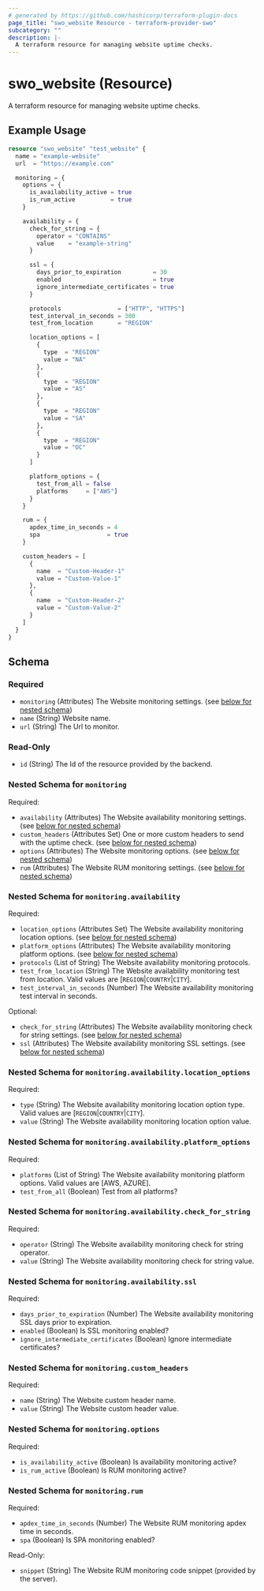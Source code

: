 ```yaml
---
# generated by https://github.com/hashicorp/terraform-plugin-docs
page_title: "swo_website Resource - terraform-provider-swo"
subcategory: ""
description: |-
  A terraform resource for managing website uptime checks.
---
```


# swo_website (Resource)

A terraform resource for managing website uptime checks.

## Example Usage

```terraform
resource "swo_website" "test_website" {
  name = "example-website"
  url  = "https://example.com"

  monitoring = {
    options = {
      is_availability_active = true
      is_rum_active          = true
    }

    availability = {
      check_for_string = {
        operator = "CONTAINS"
        value    = "example-string"
      }

      ssl = {
        days_prior_to_expiration         = 30
        enabled                          = true
        ignore_intermediate_certificates = true
      }

      protocols                = ["HTTP", "HTTPS"]
      test_interval_in_seconds = 300
      test_from_location       = "REGION"

      location_options = [
        {
          type  = "REGION"
          value = "NA"
        },
        {
          type  = "REGION"
          value = "AS"
        },
        {
          type  = "REGION"
          value = "SA"
        },
        {
          type  = "REGION"
          value = "OC"
        }
      ]

      platform_options = {
        test_from_all = false
        platforms     = ["AWS"]
      }
    }

    rum = {
      apdex_time_in_seconds = 4
      spa                   = true
    }

    custom_headers = [
      {
        name  = "Custom-Header-1"
        value = "Custom-Value-1"
      },
      {
        name  = "Custom-Header-2"
        value = "Custom-Value-2"
      }
    ]
  }
}
```

<!-- schema generated by tfplugindocs -->
## Schema

### Required

- `monitoring` (Attributes) The Website monitoring settings. (see [below for nested schema](#nestedatt--monitoring))
- `name` (String) Website name.
- `url` (String) The Url to monitor.

### Read-Only

- `id` (String) The Id of the resource provided by the backend.

<a id="nestedatt--monitoring"></a>
### Nested Schema for `monitoring`

Required:

- `availability` (Attributes) The Website availability monitoring settings. (see [below for nested schema](#nestedatt--monitoring--availability))
- `custom_headers` (Attributes Set) One or more custom headers to send with the uptime check. (see [below for nested schema](#nestedatt--monitoring--custom_headers))
- `options` (Attributes) The Website monitoring options. (see [below for nested schema](#nestedatt--monitoring--options))
- `rum` (Attributes) The Website RUM monitoring settings. (see [below for nested schema](#nestedatt--monitoring--rum))

<a id="nestedatt--monitoring--availability"></a>
### Nested Schema for `monitoring.availability`

Required:

- `location_options` (Attributes Set) The Website availability monitoring location options. (see [below for nested schema](#nestedatt--monitoring--availability--location_options))
- `platform_options` (Attributes) The Website availability monitoring platform options. (see [below for nested schema](#nestedatt--monitoring--availability--platform_options))
- `protocols` (List of String) The Website availability monitoring protocols.
- `test_from_location` (String) The Website availability monitoring test from location. Valid values are [`REGION`|`COUNTRY`|`CITY`].
- `test_interval_in_seconds` (Number) The Website availability monitoring test interval in seconds.

Optional:

- `check_for_string` (Attributes) The Website availability monitoring check for string settings. (see [below for nested schema](#nestedatt--monitoring--availability--check_for_string))
- `ssl` (Attributes) The Website availability monitoring SSL settings. (see [below for nested schema](#nestedatt--monitoring--availability--ssl))

<a id="nestedatt--monitoring--availability--location_options"></a>
### Nested Schema for `monitoring.availability.location_options`

Required:

- `type` (String) The Website availability monitoring location option type. Valid values are [`REGION`|`COUNTRY`|`CITY`].
- `value` (String) The Website availability monitoring location option value.


<a id="nestedatt--monitoring--availability--platform_options"></a>
### Nested Schema for `monitoring.availability.platform_options`

Required:

- `platforms` (List of String) The Website availability monitoring platform options. Valid values are [AWS, AZURE].
- `test_from_all` (Boolean) Test from all platforms?


<a id="nestedatt--monitoring--availability--check_for_string"></a>
### Nested Schema for `monitoring.availability.check_for_string`

Required:

- `operator` (String) The Website availability monitoring check for string operator.
- `value` (String) The Website availability monitoring check for string value.


<a id="nestedatt--monitoring--availability--ssl"></a>
### Nested Schema for `monitoring.availability.ssl`

Required:

- `days_prior_to_expiration` (Number) The Website availability monitoring SSL days prior to expiration.
- `enabled` (Boolean) Is SSL monitoring enabled?
- `ignore_intermediate_certificates` (Boolean) Ignore intermediate certificates?



<a id="nestedatt--monitoring--custom_headers"></a>
### Nested Schema for `monitoring.custom_headers`

Required:

- `name` (String) The Website custom header name.
- `value` (String) The Website custom header value.


<a id="nestedatt--monitoring--options"></a>
### Nested Schema for `monitoring.options`

Required:

- `is_availability_active` (Boolean) Is availability monitoring active?
- `is_rum_active` (Boolean) Is RUM monitoring active?


<a id="nestedatt--monitoring--rum"></a>
### Nested Schema for `monitoring.rum`

Required:

- `apdex_time_in_seconds` (Number) The Website RUM monitoring apdex time in seconds.
- `spa` (Boolean) Is SPA monitoring enabled?

Read-Only:

- `snippet` (String) The Website RUM monitoring code snippet (provided by the server).
